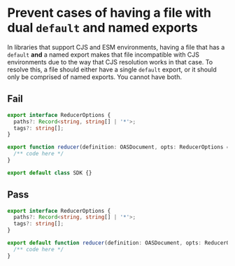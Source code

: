 # Prevent cases of having a file with dual `default` and named exports

In libraries that support CJS and ESM environments, having a file that has a `default` **and** a named export makes that file incompatible with CJS environments due to the way that CJS resolution works in that case. To resolve this, a file should either have a single `default` export, or it should only be comprised of named exports. You cannot have both.

## Fail

```ts
export interface ReducerOptions {
  paths?: Record<string, string[] | '*'>;
  tags?: string[];
}

export function reducer(definition: OASDocument, opts: ReducerOptions = {}) {
  /** code here */
}
```

```js
export default class SDK {}
```

## Pass

```ts
export interface ReducerOptions {
  paths?: Record<string, string[] | '*'>;
  tags?: string[];
}

export default function reducer(definition: OASDocument, opts: ReducerOptions = {}) {
  /** code here */
}
```
